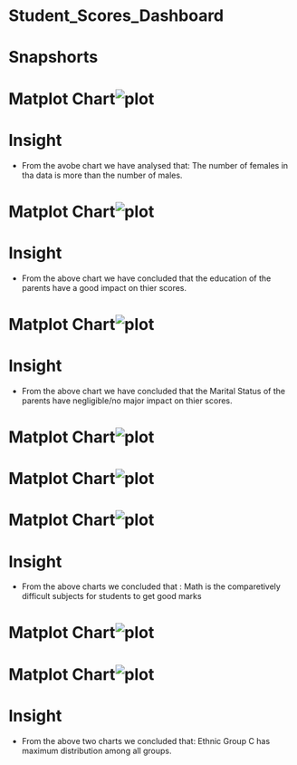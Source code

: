 
# Student_Scores_Dashboard

# Snapshorts

# Matplot Chart![plot](https://github.com/DeepaliSingh08/Python_Data_Analysis/assets/58591719/a3c5618e-5ca9-4ad1-a8bb-fc09818b8a5d)

# Insight

- From the avobe chart we have analysed that:
  The number of females in tha data is more than the number of males.

# Matplot Chart![plot](https://github.com/DeepaliSingh08/Python_Data_Analysis/assets/58591719/b4560817-a630-4e80-bc12-ed919e6ef855)

# Insight

- From the above chart we have concluded that the education of the parents have a good impact on thier scores.

# Matplot Chart![plot](https://github.com/DeepaliSingh08/Python_Data_Analysis/assets/58591719/a6945d24-ba4d-4b38-9e5c-6fa9b5c36628)

# Insight

- From the above chart we have concluded that the Marital Status of the parents have negligible/no major impact on thier scores.

# Matplot Chart![plot](https://github.com/DeepaliSingh08/Python_Data_Analysis/assets/58591719/b38c4829-db6f-4f8b-992c-434b4ad7a4fa)



# Matplot Chart![plot](https://github.com/DeepaliSingh08/Python_Data_Analysis/assets/58591719/63df5e42-cc84-4d98-a4ad-c184c802070c)


# Matplot Chart![plot](https://github.com/DeepaliSingh08/Python_Data_Analysis/assets/58591719/d195e261-fbc0-4ef2-ab55-f668cfb95a42)

# Insight

- From the above charts we concluded that :
  Math is the comparetively difficult subjects for students to  get good marks


# Matplot Chart![plot](https://github.com/DeepaliSingh08/Python_Data_Analysis/assets/58591719/5c1fbd34-b0d3-41cc-af82-79dbbf48ca42)



# Matplot Chart![plot](https://github.com/DeepaliSingh08/Python_Data_Analysis/assets/58591719/218f817f-94cd-415f-baf1-f8d97f45f148)

# Insight

- From the above two charts we concluded that:
  Ethnic Group C has maximum distribution among all groups.
